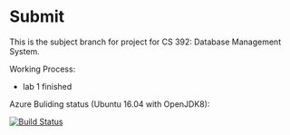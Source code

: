 # Submit
This is the subject branch for project for CS 392: Database Management System.

Working Process:
- lab 1 finished

Azure Buliding status (Ubuntu 16.04 with OpenJDK8):

[![Build Status](https://dizhenhuoshan.visualstudio.com/SimpleDB2020/_apis/build/status/dizhenhuoshan.acmdb20-517030910420?branchName=submit)](https://dizhenhuoshan.visualstudio.com/SimpleDB2020/_build/latest?definitionId=1&branchName=submit)
